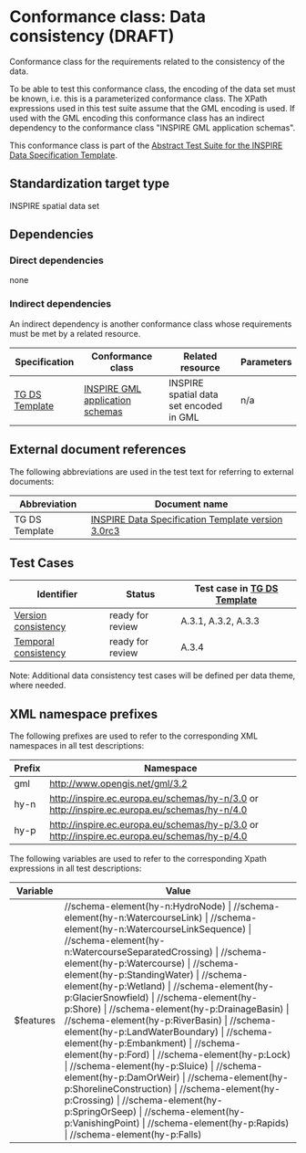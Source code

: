 # Conformance class: Data consistency (DRAFT)

Conformance class for the requirements related to the consistency of the data.

To be able to test this conformance class, the encoding of the data set must be known, i.e. this is a parameterized conformance class. The XPath expressions used in this test suite assume that the GML encoding is used. If used with the GML encoding this conformance class has an indirect dependency to the conformance class "INSPIRE GML application schemas".

This conformance class is part of the [Abstract Test Suite for the INSPIRE Data Specification Template](http://inspire.ec.europa.eu/id/ats/data/3.0rc3).

## Standardization target type

INSPIRE spatial data set

## Dependencies

### Direct dependencies

none

### Indirect dependencies

An indirect dependency is another conformance class whose requirements must be met by a related resource.

| Specification | Conformance class | Related resource | Parameters |
| ------------- | ----------------- | ---------------- | ---------- |
| [TG DS Template](http://inspire.ec.europa.eu/id/ats/data/3.0rc3/data-consistency/README#ref_TG_DS_tmpl) | [INSPIRE GML application schemas](http://inspire.ec.europa.eu/id/ats/data/3.0rc3/schemas) | INSPIRE spatial data set encoded in GML | n/a |
 
## External document references

The following abbreviations are used in the test text for referring to external documents:

Abbreviation                     | Document name
-------------------------------- | --------------------------------------------------
TG DS Template <a name="ref_TG_DS_tmpl"></a>   | [INSPIRE Data Specification Template version 3.0rc3](http://inspire.jrc.ec.europa.eu/documents/Data_Specifications/INSPIRE_DataSpecification_Template_v3.0rc3.pdf)

## Test Cases

| Identifier                                                        | Status   | Test case in [TG DS Template](#ref_TG-DS_tmpl)  |
| ----------------------------------------------------------------- | -------- | ------------ |
| [Version consistency](http://inspire.ec.europa.eu/id/ats/data/3.0rc3/data-consistency/versions)  | ready for review  | A.3.1, A.3.2, A.3.3 |
| [Temporal consistency](http://inspire.ec.europa.eu/id/ats/data/3.0rc3/data-consistency/temporal)  | ready for review  | A.3.4  |

Note: Additional data consistency test cases will be defined per data theme, where needed.

## XML namespace prefixes <a name="namespaces"></a>

The following prefixes are used to refer to the corresponding XML namespaces in all test descriptions:

Prefix         | Namespace
-------------- | -------------------------------------------------
gml            | http://www.opengis.net/gml/3.2
hy-n           | http://inspire.ec.europa.eu/schemas/hy-n/3.0 or http://inspire.ec.europa.eu/schemas/hy-n/4.0
hy-p           | http://inspire.ec.europa.eu/schemas/hy-p/3.0 or http://inspire.ec.europa.eu/schemas/hy-p/4.0

The following variables are used to refer to the corresponding Xpath expressions in all test descriptions:

Variable       | Value
-------------- | -------------------------------------------------
$features      |  //schema-element(hy-n:HydroNode) \| //schema-element(hy-n:WatercourseLink) \| //schema-element(hy-n:WatercourseLinkSequence) \| //schema-element(hy-n:WatercourseSeparatedCrossing) \| //schema-element(hy-p:Watercourse) \| //schema-element(hy-p:StandingWater) \| //schema-element(hy-p:Wetland) \| //schema-element(hy-p:GlacierSnowfield) \| //schema-element(hy-p:Shore) \| //schema-element(hy-p:DrainageBasin) \| //schema-element(hy-p:RiverBasin) \| //schema-element(hy-p:LandWaterBoundary) \| //schema-element(hy-p:Embankment) \| //schema-element(hy-p:Ford) \| //schema-element(hy-p:Lock) \| //schema-element(hy-p:Sluice) \| //schema-element(hy-p:DamOrWeir) \| //schema-element(hy-p:ShorelineConstruction) \| //schema-element(hy-p:Crossing) \| //schema-element(hy-p:SpringOrSeep) \| //schema-element(hy-p:VanishingPoint) \| //schema-element(hy-p:Rapids) \| //schema-element(hy-p:Falls)
